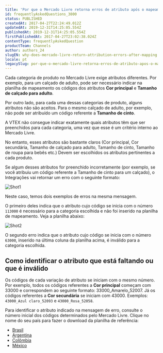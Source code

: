 ```yaml
---
title: 'Por que o Mercado Livre retorna erros de atributo após o mapeamento?'
id: frequentlyAskedQuestions_3800
status: PUBLISHED
createdAt: 2017-04-27T22:24:49.012Z
updatedAt: 2019-12-31T14:25:05.554Z
publishedAt: 2019-12-31T14:25:05.554Z
firstPublishedAt: 2017-04-27T23:02:38.024Z
contentType: frequentlyAskedQuestion
productTeam: Channels
author: authors_24
slugEN: why-does-mercado-livre-return-attribution-errors-after-mapping
locale: pt
legacySlug: por-que-o-mercado-livre-retorna-erros-de-atributo-apos-o-mapeamento
---
```


Cada categoria de produto no Mercado Livre exige atributos diferentes. Por exemplo, para um calçado de adulto, pode ser necessário indicar na planilha de mapeamento os códigos dos atributos **Cor principal** e **Tamanho de calçado para adulto**.

Por outro lado, para cada uma dessas categorias de produto, alguns atributos não são aceitos. Para o mesmo calçado de adulto, por exemplo, não pode ser atribuído um código referente a **Tamanho de cinto**.

A VTEX não consegue indicar exatamente quais atributos têm que ser preenchidos para cada categoria, uma vez que esse é um critério interno ao Mercado Livre. 

No entanto, esses atributos são bastante claros (Cor principal, Cor secundária, Tamanho de calçado para adulto, Tamanho de cinto, Tamanho de roupa para bebês etc.) Devem ser escolhidos os atributos pertinentes a cada produto.

Se algum desses atributos for preenchido incorretamente (por exemplo, se você atribuiu um código referente a Tamanho de cinto para um calçado), o Integrações vai retornar um erro com o seguinte formato:

![Shot1](https://cdn.statically.io/gh/vtexdocs/help-center-content/refs/heads/main/docs/pt/faq/channels/por-que-o-mercado-livre-retorna-erros-de-atributo-apos-o-mapeamento_1.jpg)

Neste caso, temos dois exemplos de erros na mesma mensagem.

O primeiro deles indica que o atributo cujo código se inicia com o número `113000` é necessário para a categoria escolhida e não foi inserido na planilha de mapeamento. Veja a planilha abaixo:

![Shot2](https://cdn.statically.io/gh/vtexdocs/help-center-content/refs/heads/main/docs/pt/faq/channels/por-que-o-mercado-livre-retorna-erros-de-atributo-apos-o-mapeamento_2.png)

O segundo erro indica que o atributo cujo código se inicia com o número `63000`, inserido na última coluna da planilha acima, é inválido para a categoria escolhida.

## Como identificar o atributo que está faltando ou que é inválido

Os códigos de cada variação de atributo se iniciam com o mesmo número. Por exemplo, todos os códigos referentes a **Cor principal** começam com 33000 e correspondem ao seguinte formato: 33000_Amarelo_52007. Já os códigos referentes a **Cor secundária** se iniciam com 43000. Exemplos: `43000_Azul claro_52093` e `43000_Rosa_52058`.

Para identificar o atributo indicado na mensagem de erro, consulte o número inicial dos códigos determinados pelo Mercado Livre. Clique no nome do seu país para fazer o download da planilha de referência:

- [Brasil](https://cdn.statically.io/gh/vtexdocs/help-center-content/files-migration-script/docs/pt/faq/channels/Brasil.zip)
- [Argentina](https://cdn.statically.io/gh/vtexdocs/help-center-content/files-migration-script/docs/pt/faq/channels/Argentina.rar)
- [Colômbia](https://cdn.statically.io/gh/vtexdocs/help-center-content/files-migration-script/docs/pt/faq/channels/Colombia.rar)
- [México](https://cdn.statically.io/gh/vtexdocs/help-center-content/files-migration-script/docs/pt/faq/channels/Mexico.rar)
